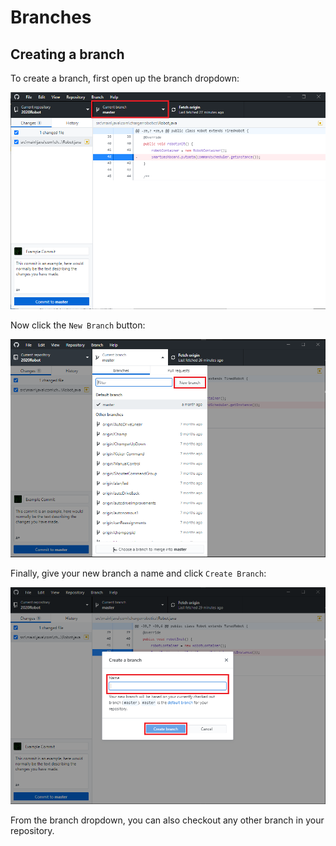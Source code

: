 # Branches

## Creating a branch

<!--TODO: Convert to GitHub Desktop instructions-->
To create a branch, first open up the branch dropdown:

![Branch Dropdown](../resources/GitHubDesktop/branch_dropdown.png)

Now click the `New Branch` button:

![New Branch Button](../resources/GitHubDesktop/new_branch_button.png)

Finally, give your new branch a name and click `Create Branch`:

![Create Branch Dialog](../resources/GitHubDesktop/create_branch_dialog.png)

From the branch dropdown, you can also checkout any other branch in your
repository.
